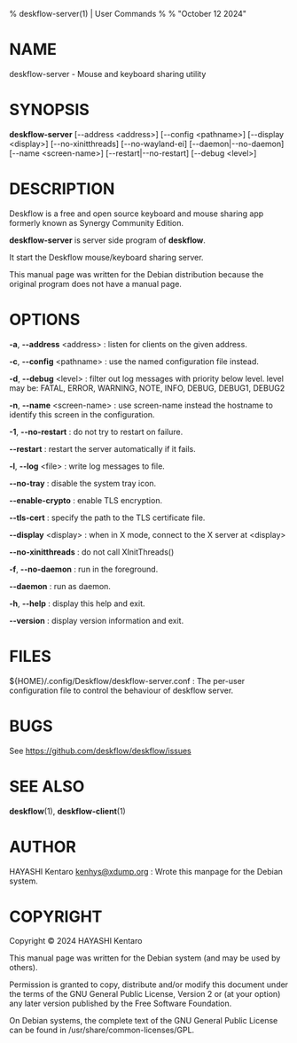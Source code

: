 % deskflow-server(1) | User Commands
%
% "October 12 2024"

# NAME

deskflow-server - Mouse and keyboard sharing utility

# SYNOPSIS

**deskflow-server** [--address \<address\>] [--config \<pathname\>] [--display \<display\>] [--no-xinitthreads] [--no-wayland-ei] [--daemon|--no-daemon] [--name \<screen-name\>] [--restart|--no-restart] [--debug \<level\>]

# DESCRIPTION

Deskflow is a free and open source keyboard and mouse sharing app
formerly known as Synergy Community Edition.

**deskflow-server** is server side program of **deskflow**.

It start the Deskflow mouse/keyboard sharing server.

This manual page was written for the Debian distribution because the
original program does not have a manual page.

# OPTIONS

**-a**, **\-\-address** \<address\>
:   listen for clients on the given address.

**-c**, **\-\-config** \<pathname\>
:   use the named configuration file instead.

**-d**, **\-\-debug** \<level\>
:   filter out log messages with priority below level.  level may be:
    FATAL, ERROR, WARNING, NOTE, INFO, DEBUG, DEBUG1, DEBUG2

**-n**, **\-\-name** \<screen-name\>
:   use screen-name instead the hostname to identify this screen in the configuration.

**-1**, **\-\-no\-restart**
:   do not try to restart on failure.

**\-\-restart**
:   restart the server automatically if it fails.

**-l**, **\-\-log** \<file\>
:   write log messages to file.

**\-\-no\-tray**
:   disable the system tray icon.

**\-\-enable\-crypto**
:   enable TLS encryption.

**\-\-tls\-cert**
:   specify the path to the TLS certificate file.

**\-\-display** \<display\>
:   when in X mode, connect to the X server at \<display\>

**\-\-no-xinitthreads**
:   do not call XInitThreads()

**\-f**, **\-\-no-daemon**
:   run in the foreground.

**\-\-daemon**
:   run as daemon.

**\-h**, **\-\-help**
:   display this help and exit.

**\-\-version**
:   display version information and exit.

# FILES

${HOME}/.config/Deskflow/deskflow-server.conf
:   The per-user configuration file to control the behaviour of
    deskflow server.

# BUGS

See https://github.com/deskflow/deskflow/issues

# SEE ALSO

**deskflow**(1), **deskflow-client**(1)

# AUTHOR

HAYASHI Kentaro <kenhys@xdump.org>
:   Wrote this manpage for the Debian system.

# COPYRIGHT

Copyright © 2024 HAYASHI Kentaro

This manual page was written for the Debian system (and may be used by
others).

Permission is granted to copy, distribute and/or modify this document under
the terms of the GNU General Public License, Version 2 or (at your option)
any later version published by the Free Software Foundation.

On Debian systems, the complete text of the GNU General Public License
can be found in /usr/share/common-licenses/GPL.

